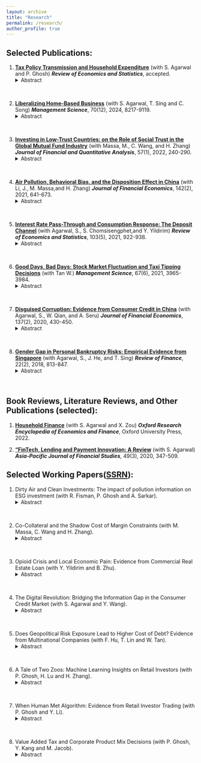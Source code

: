 ```yaml
---
layout: archive
title: "Research"
permalink: /research/
author_profile: true
---
```


## Selected Publications:

1. [**Tax Policy Transmission and Household Expenditure**](https://papers.ssrn.com/sol3/papers.cfm?abstract_id=4093637) (with S. Agarwal and P. Ghosh) **_Review of Economics and Statistics_**, accepted. 
     <details> <summary> Abstract</summary>
       Using a novel scanner data and difference-in-differences strategy, we assess how consumers respond to a large-scale tax reform in India that introduces exogenous variations in tax rate changes at the product level. We show evidence of a strong and persistent spending response to tax rate changes. The response is highly asymmetrical, with consumers responding significantly more strongly to tax rate increases than to decreases. We find empirical support for both intertemporal and cross-product substitution effects: Households (1) shift consumption forward preceding a tax increase and (2) substitute one good for another and alter their relative weight in the consumption basket to avoid paying higher tax. Heterogeneity analysis indicates that consumers with more personal shopping experience exhibit stronger consumption responses. Our findings have empirical implications for the efficacy of tax policy initiatives.  
<br>

2. [**Liberalizing Home-Based Business**](https://pubsonline.informs.org/doi/abs/10.1287/mnsc.2021.04232) (with  S. Agarwal, T. Sing and C. Song)  **_Management Science_**, 70(12), 2024, 8217-9119. 
     <details> <summary>Abstract</summary>
       Working at home benefits entrepreneurs by lowering fixed costs and allowing them to engage in joint market and household production. We evaluate a large-scale reform in Singapore, the Home Office Scheme, that allowed business creation at one's residential property and study whether home-based entrepreneurship spurs entrepreneurial activities. The difference-in-differences estimate shows that the reform led to a significantly higher level of business creation and that the firms newly created in response to the reform had a higher survival rate. The effect is more pronounced for low-income female individuals and industries with high startup capital, implying that financial constraints and nonpecuniary benefits likely drive the effect. The reform also encourages entrepreneurs to become serial entrepreneurs, and they open a larger business with a similar survival rate for their second firm. Overall, our findings suggest that the program effectively attracted more entry into self-employment without significantly lowering the average quality of the pool.
<br>

3. [**Investing in Low-Trust Countries: on the Role of Social Trust in the Global Mutual Fund Industry**](https://www.cambridge.org/core/journals/journal-of-financial-and-quantitative-analysis/article/abs/investing-in-lowtrust-countries-on-the-role-of-social-trust-in-the-global-mutual-fund-industry/BCB3D07E9586DFA791793DE3DD1F02F8) (with Massa, M., C. Wang, and H. Zhang) **_Journal of Financial and Quantitative Analysis_**, 57(1), 2022, 240-290.
     <details> <summary>Abstract</summary>
        We hypothesize that social trust, in mitigating contracting incompleteness, may have an important effect on the activeness and effectiveness of delegated portfolio management. Using a complete sample of worldwide open-end mutual funds, we find that trust is positively associated with the activeness of funds and that trust-related active share delivers superior performance (e.g., approximately 2% per year for cross-border investments). Moreover, “trust in the market” and “trust in managers” play important yet different roles for different types of cross-border delegated portfolio management. Our results suggest that trust acts as a fundamental building block for delegated portfolio management.
<br>

4. [**Air Pollution, Behavioral Bias, and the Disposition Effect in China**](https://www.sciencedirect.com/science/article/abs/pii/S0304405X19302223) (with Li, J., M. Massa,and H. Zhang) **_Journal of Financial Economics_**, 142(2), 2021, 641-673.
     <details> <summary>Abstract</summary>
       Inspired by the recent health science findings that air pollution affects mental health and cognition, we examine whether air pollution can intensify the cognitive bias observed in the financial markets. Based on a proprietary data set obtained from a large Chinese mutual fund family consisting of complete trading information for more than 773,198 accounts in 247 cities, we find that air pollution significantly increases investors’ disposition effects. Analysis based on two plausible exogenous variations in air quality (the vast dissipation of air pollution caused by strong winds and the Huai River policy) supports a causal interpretation. Mood regulation provides a potential mechanism.
<br>

5. [**Interest Rate Pass-Through and Consumption Response: The Deposit Channel**](https://www.mitpressjournals.org/doi/abs/10.1162/rest_a_00941?mobileUi=0) (with Agarwal, S., S. Chomsisengphet,and Y. Yildirim) **_Review of Economics and Statistics_**, 103(5), 2021, 922-938.
     <details> <summary>Abstract</summary>
       This study assesses a new mechanism, the deposit channel, in the transmission of interest rate shock to household consumption using an administrative panel data set of financial transactions for Turkey. Our empirical strategy exploits variation in consumers' adherence to the Islamic laws that forbid earning interest and employs a standard difference-in-difference design. Following an unanticipated announcement of interest rate hike, rate-sensitive consumers significantly reduce their overall spending, and the response persists throughout the post-announcement period. The response of debt payment, disparate exposure to inflation, exchange rate, and the demographic difference can hardly fully account for the documented consumption response heterogeneity.
<br>

6. [**Good Days, Bad Days: Stock Market Fluctuation and Taxi Tipping Decisions**](https://pubsonline.informs.org/doi/10.1287/mnsc.2019.3557) (with Tan W.) **_Management Science_**, 67(6), 2021, 3965-3984.
     <details> <summary>Abstract</summary>
       Using taxicab tipping records in New York City (NYC), we develop a novel measure of real-time utility and quantitatively assess the impact of wealth change on the well-being of individuals based on the core tenet of prospect theory. The baseline estimate suggests that a one-standard-deviation increase in the stock market index is associated with a 0.3% increase in the daily average tipping ratio, which translates to an elasticity estimate of 0.3. The impact is short-lived and in line with the wealth effect interpretation. Consistent with loss aversion, we find that the impact is primarily driven by wealth loss rather than gain. We exploit Global Positioning System and timestamp information and design two difference-in-differences tests to establish causal inference. Exploitation of the characteristics of individual stocks suggests that the effect of wealth change on real-time utility is more pronounced in the stocks of firms with large market capitalization. Finally, our aggregate estimate suggests that annual tip revenue in the NYC taxi industry is associated with stock market fluctuations, ranging from −$17.5 million to $12.9 million.
<br>

7. [**Disguised Corruption: Evidence from Consumer Credit in China**](https://www.sciencedirect.com/science/article/abs/pii/S0304405X20300611) (with Agarwal, S., W. Qian, and A. Seru) **_Journal of Financial Economics_**, 137(2), 2020, 430-450.	
     <details> <summary>Abstract</summary>
       Using a comprehensive sample of credit card data from a leading Chinese bank, we show that government bureaucrats receive 16% higher credit lines than non-bureaucrats with similar income and demographics, but their accounts experience a significantly higher likelihood of delinquency and debt forgiveness. Regions associated with greater credit provision to bureaucrats open more branches and receive more deposits from the local government. After staggered corruption crackdowns of provincial-level political officials, the new credit cards originated to bureaucrats in exposed regions do not enjoy a credit line premium, and bureaucrats’ delinquency and reinstatement rates are similar to those of non-bureaucrats.
<br>

8. [**Gender Gap in Personal Bankruptcy Risks: Empirical Evidence from Singapore**](https://academic.oup.com/rof/article-abstract/22/2/813/2629221)  (with Agarwal, S., J. He, and T. Sing) **_Review of Finance_**, 22(2), 2018, 813-847.	
     <details> <summary>Abstract</summary>
       Gender gap can arise due to various factors—socio-economic, culture, risk attitudes, and macro-economic circumstances. Using a unique dataset that merges motor vehicle events with bankruptcy outcomes and personal data from Singapore, this study finds significant evidence of a gender gap in personal bankruptcy risk. We show that women’s odds of being involved in bankruptcy events are 28% of those of men after controlling for demographic variables, housing type, cultural and spatial fixed effects. Using motor vehicle accidents as an instrument, we confirm that the gender gap in bankruptcy risk is mainly driven by risk-taking behavior. The heterogeneity analyses show that culture also explains part of the difference. Chinese, Indian, and Malay women have differential bankruptcy rates in Singapore.
<br>


<!---8. [**Gender Difference and Intra-household Economic Power in Mortgage Signing Order**](https://www.sciencedirect.com/science/article/abs/pii/S104295731830007X)  (with Agarwal, S., R. Green, E. Rosenblatt, and V. Yao,) **_Journal of Financial Intermediation_**, 36, 2018 86-100.	

     * <details> <summary>Abstract</summary>
       This paper adopts a novel approach to examine the roles of gender difference and intra-household economic power in mortgage signing order. We develop an “economic power” index based on relative economic power within the same-sex couple households. We then use this measure along with gender identity and other factors to explain signing order in different-gender couples. Our results suggest that, while pure economic power explains much of the observed signing order, gender difference plays an important role. Analysis exploiting regional variation reveals that gender difference in signing order is greater in states with a larger gender wage gap and red states whose residents predominantly vote for the Republican.--->


## Book Reviews, Literature Reviews, and Other Publications (selected):

1. [**Household Finance**](https://oxfordre.com/economics/display/10.1093/acrefore/9780190625979.001.0001/acrefore-9780190625979-e-430?rskey=EcVXuv&result=1) (with S. Agarwal and X. Zou) **_Oxford Research Encyclopedia of
    Economics and Finance_**, Oxford University Press, 2022.

2. [**“FinTech, Lending and Payment Innovation: A Review**](https://onlinelibrary.wiley.com/doi/abs/10.1111/ajfs.12294) (with S. Agarwal) **_Asia-Pacific Journal of Financial Studies_**, 49(3), 2020, 347-509.	

## Selected Working Papers([SSRN](https://papers.ssrn.com/sol3/cf_dev/AbsByAuth.cfm?per_id=1744628)):

1. Dirty Air and Clean Investments: The impact of pollution information on ESG investment (with R. Fisman, P. Ghosh and A. Sarkar).	
     <details> <summary>Abstract</summary>
       We study exposure to pollution information and investment portfolio allocations, exploiting the rollout of air quality monitoring stations in India. Using a triple-differences framework, we show that retail investors' investments in ``brown'' stocks are negatively related to local air pollution after a monitoring station appears nearby, with particularly pronounced effects on ``alert'' dates when air quality is listed as harmful to the general population. The effect of pollution information on investment choices is most prominent amongst tech-savvy investors who are most plausibly ``treated'' by real-time pollution data, and by younger investors who tend to be more sensitive to environmental concerns. Overall, our results provide micro-level support for the view that salience of environmental conditions affect investors' tastes for green investments.
<br>

2. Co-Collateral and the Shadow Cost of Margin Constraints (with M. Massa, C. Wang and H. Zhang).	
     <details> <summary>Abstract</summary>
       We propose a novel stock-level measure of the tightness of margin constraints by decomposing a stock’s cash collateral requests in the short-selling market into two components: comovements with the market (co-collateral) and idiosyncratic movements. Consistent with the notion that co-collateral tightens margin requests, we find that co-collateral reduces short-selling activities and is associated with a positive return premium. Moreover, this premium peaked during the crisis (especially the Lehman bankruptcy) and is unexplained by traditional asset pricing factors or mispricing. Our results highlight the importance of collateral requests and the associated shadow costs in influencing asset prices.
<br>

3. Opioid Crisis and Local Economic Pain: Evidence from Commercial Real Estate Loan (with Y. Yildirim and B. Zhu).	
     <details> <summary>Abstract</summary>
       This study examines the local economic impacts of the opioid epidemic by focusing on the performance of commercial real estate loan. We establish causal identification by leveraging plausible exogenous variation in primary physicians per capita and staggered adoption of state-level Opioid Misuse Prevention Legislation. Our findings indicate that opioid abuse decreases net operating income and increases vacancy rates, leading to a surge in loan defaults. We present direct evidence for economic channels showing that opioid abuse disrupts local economies through reduced business sales and eroded neighborhood desirability, which decreases net operating income and lowers occupancy rates of commercial real estate properties, ultimately leading to higher default rate. The effect  is more severe in residential and retail properties, areas with weaker economic conditions, communities with higher proportions of Black and Asian populations, younger individuals, and Republican states. Our study underscores a new negative externality of the opioid crisis on local economies and its spillover effects on financial markets.
<br>

4. The Digital Revolution: Bridging the Information Gap in the Consumer Credit Market (with S. Agarwal and Y. Wang).	
     <details> <summary>Abstract</summary>
       We analyze how an information communication technology shock resolves information friction in the largest and most significant consumer credit markets. Using granular spatial variation of broadband diffusion, we find that high-speed Internet access enables consumers to save an average of $327 – $738 on mortgage broker fees. These savings are economically meaningful and can partially offset the annual broadband subscription cost of $444. The effect is more pronounced for well-educated, high-FICO, and high-income customers, and in areas with a competitive broker market ex-ante. We identify greater bargaining power and reduced search costs as mechanisms behind the fee reductions.
<br>

5. Does Geopolitical Risk Exposure Lead to Higher Cost of Debt? Evidence from Multinational Companies (with F. Hu, T. Lin and W. Tan).	
     <details> <summary>Abstract</summary>
       Multinational companies (MNCs) listed in the U.S. and their global subsidiaries with greater exposure to geopolitical risk (GPR) have higher bank loan costs. The effect is robust to alternative model specifications, interpretations, and measurements. Horserace tests suggest that GPR is a distinct and superior proxy for host-country-level risk factors and has a more robust effect on a firm's cost of debt. We find consistent results when employing two identification strategies – a Bartik-type instrument and a difference-in-differences design around the 2014 Russia-Ukraine conflict and 2022 Russia-Ukraine War – to isolate exogenous variations in GPR exposure. We also identify two economic channels, i.e., operational flexibility and currency risk, that explain our findings. The effect is stronger among MNCs which have larger geo-political risk exposure, higher credit risk, no prior banking relationship and facing weaker formal institutions. Finally, we document a positive relation between global subsidiaries’ GPR and an MNC’s cost of equity.
<br>

6. A Tale of Two Zoos: Machine Learning Insights on Retail Investors (with P. Ghosh, H. Lu and H. Zhang).	
     <details> <summary>Abstract</summary>
       We employ various machine learning models to analyze the returns for millions of retail investors in India. We observe that Neural Networks outperform other machine learning and OLS models in uniquely predicting both good and bad out-of-sample performance. Behavioral biases exert a more significant influence on their returns than holding-weighted firm characteristics.
<br>

7. When Human Met Algorithm: Evidence from Retail Investor Trading (with P. Ghosh and Y. Li).	
     <details> <summary>Abstract</summary>
       We study the adoption and economic impact of artificial intelligence technology by retail investors in a developing economy. We document new facts to characterize the human-algorithm interaction in the context of retail investor trading using administrative account-level data of all individual investors from National Stock Exchange of India, the world's 8th largest stock exchange. While the retail algorithmic trading market is dominated by male investors, the relative share of female algorithmic participation increases steadily from 5% in 2012 to 10% in 2019. We find that algorithmic trades by male-young investors take up most of the overall increase in recent years and are highly procyclical to the market condition. Investors adapting to algorithmic trading experience better performance as measured by higher market-adjusted return and Sharpe ratio. The benefit is greater for less wealthy investors and those who are holding less diversified portfolio or exhibit more behavioral bias \textit{ex ante}. We find evidence that improved performance is likely due to enhanced trading responsiveness to new market information and reduced behavioral biases. Consistent with “learning by algorithmic trading”, unprofitable algorithmic traders are more likely to quit than profitable traders. Algorithmic trade size is also sensitive to past performance and retail algorithmic investors initially execute very small trades during the first few trials and increase trade size significantly after profitable trades.
<br>
       
8. Value Added Tax and Corporate Product Mix Decisions (with P. Ghosh, Y. Kang and M. Jacob).	
     <details> <summary>Abstract</summary>
       This paper investigates the effect of consumption taxes on firms’ product mix decision. Using a stacked difference-in-differences approach that exploits the staggered transition from a sales tax with the risk of tax cascading to a value added tax (VAT) with credits on inputs across states in India and detailed data on listed manufacturing firms’ production decisions, we document that the switch to a VAT system induces affected firms to narrow their product scope. That is, firms cut the internal production of input goods and instead focus their production toward their best-performing products. Firms affected by the switch to the VAT reduce their firm size and are more likely to outsource production of input goods, consistent with vertical disintegration following VAT adoption. We also show that this VAT-induced vertical disintegration results in lower manufacturing costs, higher profitability and firm value, and increased investment efficiency for affected firms. Overall, the paper shows that VAT adoption can reduce investment and productivity distortions induced by a sales tax that bears the risk of tax cascading.
       
       
       
   

